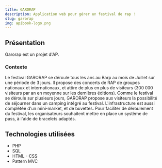 ```yaml
---
title: GARORAP
description: Application web pour gérer un festival de rap !
slug: garorap
img: apibook-logo.png
---
```


## Présentation

Garorap est un projet d'AP.

### Contexte

Le festival GARORAP se déroule tous les ans au Barp au mois de Juillet sur une période
de 3 jours.
Il propose des concerts de RAP de groupes nationaux et internationaux, et attire de plus
en plus de visiteurs (300 000 visiteurs par an en moyenne sur les dernières éditions).
Comme le festival se déroule sur plusieurs jours, GARORAP propose aux visiteurs la
possibilité de séjourner dans un camping intégré au festival. L'infrastructure est aussi
complétée d'un mini-market, et de buvettes.
Pour faciliter de déroulement du festival, les organisateurs souhaitent mettre en place un
système de pass, à l'aide de bracelets adaptés.

## Technologies utilisées

- PHP
- SQL
- HTML - CSS
- Pattern MVC
